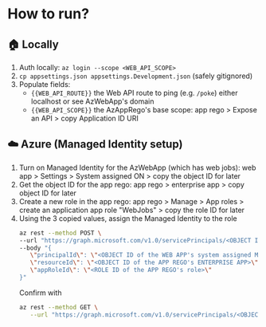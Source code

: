 # How to run?
## 🏠 Locally
1. Auth locally: `az login --scope <WEB_API_SCOPE>`
3. `cp appsettings.json appsettings.Development.json` (safely gitignored)
4. Populate fields:
   - `{{WEB_API_ROUTE}}` the Web API route to ping (e.g. `/poke`) either localhost or see AzWebApp's domain
   - `{{WEB_API_SCOPE}}` the AzAppRego's base scope: app rego > Expose an API > copy Application ID URI

## ☁️ Azure (Managed Identity setup)
1. Turn on Managed Identity for the AzWebApp (which has web jobs): web app > Settings > System assigned ON > copy the object ID for later
2. Get the object ID for the app rego: app rego > enterprise app > copy object ID for later
3. Create a new role in the app rego: app rego > Manage > App roles > create an application app role "WebJobs" > copy the role ID for later
4. Using the 3 copied values, assign the Managed Identity to the role
   ```bash
   az rest --method POST \
   --url "https://graph.microsoft.com/v1.0/servicePrincipals/<OBJECT ID of the WEB APP's system assigned MANAGED IDENTITY>/appRoleAssignments" \
   --body "{
      \"principalId\": \"<OBJECT ID of the WEB APP's system assigned MANAGED IDENTITY>\",
      \"resourceId\": \"<OBJECT ID of the APP REGO's ENTERPRISE APP>\",
      \"appRoleId\": \"<ROLE ID of the APP REGO's role>\"
   }"
   ```
   Confirm with
   ```bash
   az rest --method GET \
      --url "https://graph.microsoft.com/v1.0/servicePrincipals/<OBJECT ID of the WEB APP's system assigned MANAGED IDENTITY>/appRoleAssignments"
   ```